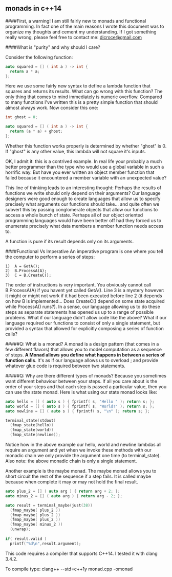 ## monads in c++14

####First, a warning!
I am still fairly new to monads and functional programming. In fact one of the main reasons I wrote this document was to organize my thoughts and cement my understanding. If I got something really wrong, please feel free to contact me: dicroce@gmail.com

####What is "purity" and why should I care?

Consider the following function:
```c++
auto squared = [] ( int a ) -> int {
  return a * a;
};
```
Here we use some fairly new syntax to define a lambda function that squares and returns its results. What can go wrong with this function? The only thing that comes to mind immediately is numeric overflow. Compared to many functions I've written this is a pretty simple function that should almost always work. Now consider this one:
```c++
int ghost = 0;

auto squared = [] ( int a ) -> int {
  return (a * a) + ghost;
};
```
Whether this function works properly is determined by whether "ghost" is 0. If "ghost" is any other value, this lambda will not square it's inputs.

OK, I admit it: this is a contrived example. In real life your probably a much better programmer than the type who would use a global variable in such a horrific way. But have you ever written an object member function that failed because it encountered a member variable with an unexpected value?

This line of thinking leads to an interesting thought: Perhaps the results of functions we write should only depend on their arguments? Our language designers were good enough to create languages that allow us to specify precisely what arguments our functions should take... and quite often we subvert this by passing conglomerate objects that allow our functions to access a whole bunch of state. Perhaps all of our object oriented programming languages would have been better off had they forced us to enumerate precisely what data members a member function needs access to.

A function is pure if its result depends only on its arguments.

####Functional Vs Imperative
An imperative program is one where you tell the computer to perform a series of steps:
```
1)  A = GetA();
2)  B.ProcessA(A);
3)  C = B.CreateC();
```
The order of instructions is very important. You obviously cannot call B.ProcessA(A) if you havent yet called GetA(). Line 3 is a mystery however: it might or might not work if it had been executed before line 2 (it depends on how B is implemented... Does CreateC() depend on some state acquired while ProcessA() runs?).
In a sense, our language allowing us to do these steps as separate statements has opened us up to a range of possible problems. What if our language didn't allow code like the above? What if our language required our functions to consist of only a single statement, but provided a syntax that allowed for explicitly composing a series of function calls?

#####Q: What is a monad?
A monad is a design pattern (that comes in a few different flavors) that allows you to model computation as a sequence of steps. **A Monad allows you define what happens in between a series of function calls**. It's as if our language allows us to overload ; and provide whatever glue code is required between two statements.

#####Q: Why are there different types of monads?
Because you sometimes want different behaviour between your steps. If all you care about is the order of your steps and that each step is passed a particular value, then you can use the state monad. Here is what using our state monad looks like:
```c++
auto hello = [] ( auto s ) { fprintf( s, "Hello " ); return s; };
auto world = [] ( auto s ) { fprintf( s, "World!" ); return s; };
auto newline = [] ( auto s ) { fprintf( s, "\n" ); return s; };

terminal_state(stdout)
  (fmap_state(hello))
  (fmap_state(world))
  (fmap_state(newline));
```
Notice how in the above example our hello, world and newline lambdas all require an argument and yet when we invoke these methods with our monadic chain we only provide the argument one time (to terminal_state). Also note: the above monadic chain is only a single statement.

Another example is the maybe monad. The maybe monad allows you to short circuit the rest of the sequence if a step fails. It is called maybe because when complete it may or may not hold the final result.
```c++
auto plus_2 = [] ( auto arg ) { return arg + 2; };
auto minus_2 = [] ( auto arg ) { return arg - 2; };

auto result = terminal_maybe(just(38))
  (fmap_maybe( plus_2 ))
  (fmap_maybe( plus_2 ))
  (fmap_maybe( plus_2 ))
  (fmap_maybe( minus_2 ))
  (unwrap);
  
if( result.valid )
  printf("%d\n",result.argument);
```

This code requires a compiler that supports C++14. I tested it with clang 3.4.2.

To compile type: clang++ --std=c++1y monad.cpp -omonad
